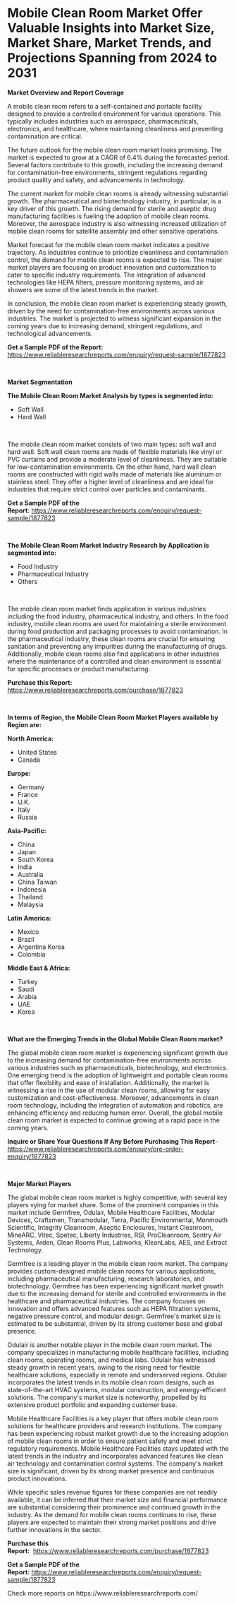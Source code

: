 <p><h1>Mobile Clean Room Market Offer Valuable Insights into Market Size, Market Share, Market Trends, and Projections Spanning from 2024 to 2031</h1></p><p><strong>Market Overview and Report Coverage</strong></p>
<p><p>A mobile clean room refers to a self-contained and portable facility designed to provide a controlled environment for various operations. This typically includes industries such as aerospace, pharmaceuticals, electronics, and healthcare, where maintaining cleanliness and preventing contamination are critical.</p><p>The future outlook for the mobile clean room market looks promising. The market is expected to grow at a CAGR of 6.4% during the forecasted period. Several factors contribute to this growth, including the increasing demand for contamination-free environments, stringent regulations regarding product quality and safety, and advancements in technology.</p><p>The current market for mobile clean rooms is already witnessing substantial growth. The pharmaceutical and biotechnology industry, in particular, is a key driver of this growth. The rising demand for sterile and aseptic drug manufacturing facilities is fueling the adoption of mobile clean rooms. Moreover, the aerospace industry is also witnessing increased utilization of mobile clean rooms for satellite assembly and other sensitive operations.</p><p>Market forecast for the mobile clean room market indicates a positive trajectory. As industries continue to prioritize cleanliness and contamination control, the demand for mobile clean rooms is expected to rise. The major market players are focusing on product innovation and customization to cater to specific industry requirements. The integration of advanced technologies like HEPA filters, pressure monitoring systems, and air showers are some of the latest trends in the market.</p><p>In conclusion, the mobile clean room market is experiencing steady growth, driven by the need for contamination-free environments across various industries. The market is projected to witness significant expansion in the coming years due to increasing demand, stringent regulations, and technological advancements.</p></p>
<p><strong>Get a Sample PDF of the Report:</strong> <a href="https://www.reliableresearchreports.com/enquiry/request-sample/1877823">https://www.reliableresearchreports.com/enquiry/request-sample/1877823</a></p>
<p>&nbsp;</p>
<p><strong>Market Segmentation</strong></p>
<p><strong>The Mobile Clean Room Market Analysis by types is segmented into:</strong></p>
<p><ul><li>Soft Wall</li><li>Hard Wall</li></ul></p>
<p>&nbsp;</p>
<p><p>The mobile clean room market consists of two main types: soft wall and hard wall. Soft wall clean rooms are made of flexible materials like vinyl or PVC curtains and provide a moderate level of cleanliness. They are suitable for low-contamination environments. On the other hand, hard wall clean rooms are constructed with rigid walls made of materials like aluminum or stainless steel. They offer a higher level of cleanliness and are ideal for industries that require strict control over particles and contaminants.</p></p>
<p><strong>Get a Sample PDF of the Report:</strong>&nbsp;<a href="https://www.reliableresearchreports.com/enquiry/request-sample/1877823">https://www.reliableresearchreports.com/enquiry/request-sample/1877823</a></p>
<p>&nbsp;</p>
<p><strong>The Mobile Clean Room Market Industry Research by Application is segmented into:</strong></p>
<p><ul><li>Food Industry</li><li>Pharmaceutical Industry</li><li>Others</li></ul></p>
<p>&nbsp;</p>
<p><p>The mobile clean room market finds application in various industries including the food industry, pharmaceutical industry, and others. In the food industry, mobile clean rooms are used for maintaining a sterile environment during food production and packaging processes to avoid contamination. In the pharmaceutical industry, these clean rooms are crucial for ensuring sanitation and preventing any impurities during the manufacturing of drugs. Additionally, mobile clean rooms also find applications in other industries where the maintenance of a controlled and clean environment is essential for specific processes or product manufacturing.</p></p>
<p><strong>Purchase this Report:</strong>&nbsp; <a href="https://www.reliableresearchreports.com/purchase/1877823">https://www.reliableresearchreports.com/purchase/1877823</a></p>
<p>&nbsp;</p>
<p><strong>In terms of Region, the Mobile Clean Room Market Players available by Region are:</strong></p>
<p>
    <p> <strong> North America: </strong>
        <ul>
            <li>United States</li>
            <li>Canada</li>
        </ul>
        </p> 
    <p> <strong> Europe: </strong>
        <ul>
            <li>Germany</li>
            <li>France</li>
            <li>U.K.</li>
            <li>Italy</li>
            <li>Russia</li>
        </ul>
        </p> 
    <p> <strong> Asia-Pacific: </strong>
        <ul>
            <li>China</li>
            <li>Japan</li>
            <li>South Korea</li>
            <li>India</li>
            <li>Australia</li>
            <li>China Taiwan</li>
            <li>Indonesia</li>
            <li>Thailand</li>
            <li>Malaysia</li>
        </ul>
        </p> 
    <p> <strong> Latin America: </strong>
        <ul>
            <li>Mexico</li>
            <li>Brazil</li>
            <li>Argentina Korea</li>
            <li>Colombia</li>
        </ul>
        </p> 
    <p> <strong> Middle East & Africa: </strong>
        <ul>
            <li>Turkey</li>
            <li>Saudi</li>
            <li>Arabia</li>
            <li>UAE</li>
            <li>Korea</li>
        </ul>
    </p>
    </p>
<p>&nbsp;</p>
<p><strong>What are the Emerging Trends in the Global Mobile Clean Room market?</strong></p>
<p><p>The global mobile clean room market is experiencing significant growth due to the increasing demand for contamination-free environments across various industries such as pharmaceuticals, biotechnology, and electronics. One emerging trend is the adoption of lightweight and portable clean rooms that offer flexibility and ease of installation. Additionally, the market is witnessing a rise in the use of modular clean rooms, allowing for easy customization and cost-effectiveness. Moreover, advancements in clean room technology, including the integration of automation and robotics, are enhancing efficiency and reducing human error. Overall, the global mobile clean room market is expected to continue growing at a rapid pace in the coming years.</p></p>
<p><strong>Inquire or Share Your Questions If Any Before Purchasing This Report</strong>- <a href="https://www.reliableresearchreports.com/enquiry/pre-order-enquiry/1877823">https://www.reliableresearchreports.com/enquiry/pre-order-enquiry/1877823</a></p>
<p>&nbsp;</p>
<p><strong>Major Market Players</strong></p>
<p><p>The global mobile clean room market is highly competitive, with several key players vying for market share. Some of the prominent companies in this market include Germfree, Odulair, Mobile Healthcare Facilities, Modular Devices, Craftsmen, Transmodular, Terra, Pacific Environmental, Monmouth Scientific, Integrity Cleanroom, Aseptic Enclosures, Instant Cleanroom, MineARC, Vitec, Spetec, Liberty Industries, RSI, ProCleanroom, Sentry Air Systems, Arden, Clean Rooms Plus, Labworks, KleanLabs, AES, and Extract Technology.</p><p>Germfree is a leading player in the mobile clean room market. The company provides custom-designed mobile clean rooms for various applications, including pharmaceutical manufacturing, research laboratories, and biotechnology. Germfree has been experiencing significant market growth due to the increasing demand for sterile and controlled environments in the healthcare and pharmaceutical industries. The company focuses on innovation and offers advanced features such as HEPA filtration systems, negative pressure control, and modular design. Germfree's market size is estimated to be substantial, driven by its strong customer base and global presence.</p><p>Odulair is another notable player in the mobile clean room market. The company specializes in manufacturing mobile healthcare facilities, including clean rooms, operating rooms, and medical labs. Odulair has witnessed steady growth in recent years, owing to the rising need for flexible healthcare solutions, especially in remote and underserved regions. Odulair incorporates the latest trends in its mobile clean room designs, such as state-of-the-art HVAC systems, modular construction, and energy-efficient solutions. The company's market size is noteworthy, propelled by its extensive product portfolio and expanding customer base.</p><p>Mobile Healthcare Facilities is a key player that offers mobile clean room solutions for healthcare providers and research institutions. The company has been experiencing robust market growth due to the increasing adoption of mobile clean rooms in order to ensure patient safety and meet strict regulatory requirements. Mobile Healthcare Facilities stays updated with the latest trends in the industry and incorporates advanced features like clean air technology and contamination control systems. The company's market size is significant, driven by its strong market presence and continuous product innovations.</p><p>While specific sales revenue figures for these companies are not readily available, it can be inferred that their market size and financial performance are substantial considering their prominence and continued growth in the industry. As the demand for mobile clean rooms continues to rise, these players are expected to maintain their strong market positions and drive further innovations in the sector.</p></p>
<p><strong>Purchase this Report:</strong>&nbsp;&nbsp;<a href="https://www.reliableresearchreports.com/purchase/1877823">https://www.reliableresearchreports.com/purchase/1877823</a></p>
<p></p>
<p><strong>Get a Sample PDF of the Report:</strong>&nbsp;<a href="https://www.reliableresearchreports.com/enquiry/request-sample/1877823">https://www.reliableresearchreports.com/enquiry/request-sample/1877823</a></p>
<p>Check more reports on https://www.reliableresearchreports.com/</p>